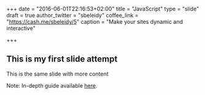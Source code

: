 +++
date = "2016-06-01T22:16:53+02:00"
title = "JavaScript"
type = "slide"
draft = true
author_twitter = "sbeleidy"
coffee_link = "https://cash.me/sbeleidy/5"
caption = "Make your sites dynamic and interactive"

+++

## This is my first slide attempt

This is the same slide with more content

Note:
In-depth guide available [here](/guide/js).